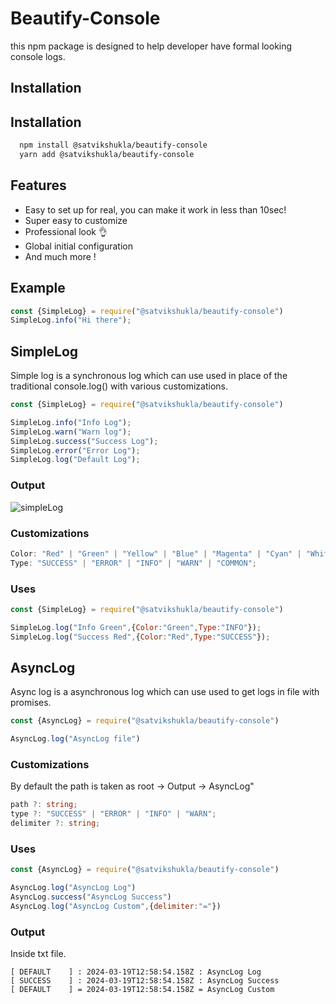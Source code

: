 
# Beautify-Console

this npm package is designed to help developer have formal looking console logs.




## Installation


## Installation

```bash
  npm install @satvikshukla/beautify-console
  yarn add @satvikshukla/beautify-console
```
    
## Features

- Easy to set up for real, you can make it work in less than 10sec!
- Super easy to customize
- Professional look 👌
- Global initial configuration
- And much more !


## Example

```javascript
const {SimpleLog} = require("@satvikshukla/beautify-console")
SimpleLog.info("Hi there");
```


## SimpleLog

Simple log is a synchronous log which can use used in place of the traditional console.log() with various customizations.

```javascript
const {SimpleLog} = require("@satvikshukla/beautify-console")

SimpleLog.info("Info Log");
SimpleLog.warn("Warn log");
SimpleLog.success("Success Log");
SimpleLog.error("Error Log");
SimpleLog.log("Default Log");
```

### Output

![simpleLog]("/public/simpleLog.png")


### Customizations

```typescript
Color: "Red" | "Green" | "Yellow" | "Blue" | "Magenta" | "Cyan" | "White" | "Reset";
Type: "SUCCESS" | "ERROR" | "INFO" | "WARN" | "COMMON";
```

### Uses


```javascript
const {SimpleLog} = require("@satvikshukla/beautify-console")

SimpleLog.log("Info Green",{Color:"Green",Type:"INFO"});
SimpleLog.log("Success Red",{Color:"Red",Type:"SUCCESS"});
```
## AsyncLog

Async log is a asynchronous log which can use used to get logs in file with promises.

```javascript
const {AsyncLog} = require("@satvikshukla/beautify-console")

AsyncLog.log("AsyncLog file")
```

### Customizations
By default the path is taken as root -> Output -> AsyncLog"

```typescript
path ?: string;
type ?: "SUCCESS" | "ERROR" | "INFO" | "WARN";
delimiter ?: string;
```

### Uses


```javascript
const {AsyncLog} = require("@satvikshukla/beautify-console")

AsyncLog.log("AsyncLog Log")
AsyncLog.success("AsyncLog Success")
AsyncLog.log("AsyncLog Custom",{delimiter:"="})
```

### Output
Inside txt file.
```text
[ DEFAULT    ] : 2024-03-19T12:58:54.158Z : AsyncLog Log
[ SUCCESS    ] : 2024-03-19T12:58:54.158Z : AsyncLog Success
[ DEFAULT    ] = 2024-03-19T12:58:54.158Z = AsyncLog Custom

```